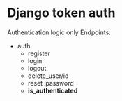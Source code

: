 # Django token auth

Authentication logic only 
Endpoints:
- auth
	- register
	- login
	- logout
	- delete_user/id
	- reset_password
	- **is_authenticated**